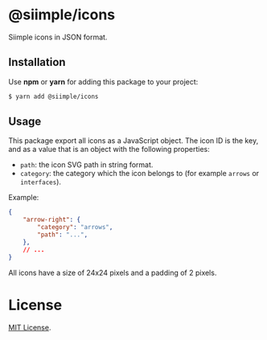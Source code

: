 # @siimple/icons

Siimple icons in JSON format.

## Installation

Use **npm** or **yarn** for adding this package to your project:

```bash
$ yarn add @siimple/icons
``` 

## Usage

This package export all icons as a JavaScript object. The icon ID is the key, and as a value that is an object with the following properties:

- `path`: the icon SVG path in string format.
- `category`: the category which the icon belongs to (for example `arrows` or `interfaces`).

Example: 

```json
{
    "arrow-right": {
        "category": "arrows",
        "path": "...",
    },
    // ...
}
```

All icons have a size of 24x24 pixels and a padding of 2 pixels.

# License

[MIT License](https://github.com/jmjuanes/siimple/blob/main/LICENSE).
